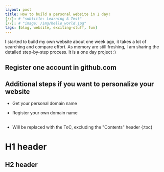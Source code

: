 ```yaml
---
layout: post
title: How to build a personal website in 1 day!
[//]: # "subtitle: Learning & Test"
[//]: # "image: /img/hello_world.jpg"
tags: [blog, website, exciting-stuff, fun]
---
```


I started to build my own website about one week ago, it takes a lot of searching and compare effort. 
As memory are still freshing, I am sharing the detailed step-by-step process. 
It is a one day project :) 

## Register one account in github.com

## Additional steps if you want to personalize your website
- Get your personal domain name


-  Register your own domain name

## 

* Will be replaced with the ToC, excluding the "Contents" header
{:toc}

# H1 header

## H2 header
